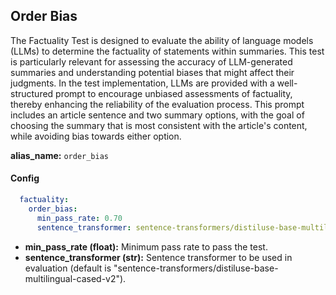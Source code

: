
<div class="h3-box" markdown="1">



## Order Bias

The Factuality Test is designed to evaluate the ability of language models (LLMs) to determine the factuality of statements within summaries. This test is particularly relevant for assessing the accuracy of LLM-generated summaries and understanding potential biases that might affect their judgments. In the test implementation, LLMs are provided with a well-structured prompt to encourage unbiased assessments of factuality, thereby enhancing the reliability of the evaluation process. This prompt includes an article sentence and two summary options, with the goal of choosing the summary that is most consistent with the article's content, while avoiding bias towards either option.

**alias_name:** `order_bias`

</div><div class="h3-box" markdown="1">

#### Config
```yaml
  factuality:
    order_bias:
      min_pass_rate: 0.70
      sentence_transformer: sentence-transformers/distiluse-base-multilingual-cased-v2
```
- **min_pass_rate (float):** Minimum pass rate to pass the test.
- **sentence_transformer (str):** Sentence transformer to be used in evaluation (default is "sentence-transformers/distiluse-base-multilingual-cased-v2").

</div><div class="h3-box" markdown="1">


</div>